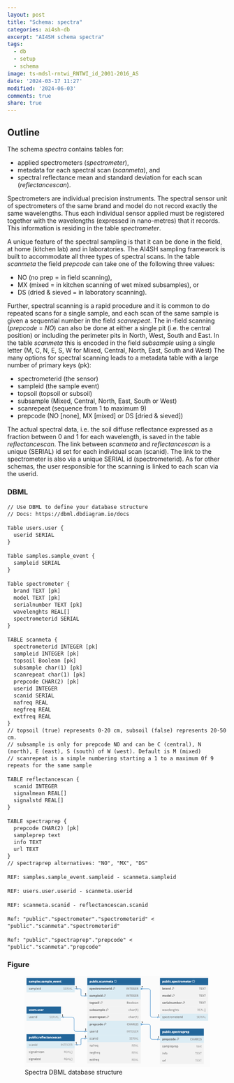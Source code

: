 ```yaml
---
layout: post
title: "Schema: spectra"
categories: ai4sh-db
excerpt: "AI4SH schema spectra"
tags:
  - db
  - setup
  - schema
image: ts-mdsl-rntwi_RNTWI_id_2001-2016_AS
date: '2024-03-17 11:27'
modified: '2024-06-03'
comments: true
share: true
---
```


## Outline

The schema _spectra_ contains tables for:  

- applied spectrometers (_spectrometer_),
- metadata for each spectral scan (_scanmeta_), and
- spectral reflectance mean and standard deviation for each scan (_reflectancescan_).

Spectrometers are individual precision instruments. The spectral sensor unit of spectrometers of the same brand and model do not record exactly the same wavelengths. Thus each individual sensor applied must be registered together with the wavelengths (expressed in nano-metres) that it records. This information is residing in the table _spectrometer_.

A unique feature of the spectral sampling is that it can be done in the field, at home (kitchen lab) and in laboratories. The AI4SH sampling framework is built to accommodate all three types of spectral scans. In the table _scanmeta_ the field _prepcode_ can take one of the following three values:

- NO (no prep = in field scanning),
- MX (mixed = in kitchen scanning of wet mixed subsamples), or
- DS (dried & sieved = in laboratory scanning).

Further, spectral scanning is a rapid procedure and it is common to do repeated scans for a single sample, and each scan of the same sample is given a sequential number in the field _scanrepeat_. The in-field scanning (_prepcode_ = _NO_) can also be done at either a single pit (i.e. the central position) or including the perimeter pits in North, West, South and East. In the table _scanmeta_ this is encoded in the field _subsample_ using a single letter (M, C, N, E, S, W for Mixed, Central, North, East, South and West) The many options for spectral scanning leads to a metadata table with a large number of primary keys (pk):

- spectrometerid (the sensor)
- sampleid (the sample event)
- topsoil (topsoil or subsoil)
- subsample (Mixed, Central, North, East, South or West)
- scanrepeat (sequence from 1 to maximum 9)
- prepcode (NO [none], MX [mixed] or DS [dried & sieved])

The actual spectral data, i.e. the soil diffuse reflectance expressed as a fraction between 0 and 1 for each wavelength, is saved in the table _reflectancescan_. The link between _scanmeta_ and _reflectancescan_ is a unique (SERIAL) id set for each individual scan (scanid). The link to the spectrometer is also via a unique SERIAL id (spectrometerid). As for other schemas, the user responsible for the scanning is linked to each scan via the userid.

### DBML

```
// Use DBML to define your database structure
// Docs: https://dbml.dbdiagram.io/docs

Table users.user {
  userid SERIAL
}

Table samples.sample_event {
  sampleid SERIAL
}

Table spectrometer {
  brand TEXT [pk]
  model TEXT [pk]
  serialnumber TEXT [pk]
  wavelenghts REAL[]
  spectrometerid SERIAL
}

TABLE scanmeta {
  spectrometerid INTEGER [pk]
  sampleid INTEGER [pk]
  topsoil Boolean [pk]
  subsample char(1) [pk]
  scanrepeat char(1) [pk]
  prepcode CHAR(2) [pk]
  userid INTEGER
  scanid SERIAL
  nafreq REAL
  negfreq REAL
  extfreq REAL
}
// topsoil (true) represents 0-20 cm, subsoil (false) represents 20-50 cm.
// subsample is only for prepcode NO and can be C (central), N (north), E (east), S (south) of W (west). Default is M (mixed)
// scanrepeat is a simple numbering starting a 1 to a maximum 0f 9 repeats for the same sample

TABLE reflectancescan {
  scanid INTEGER
  signalmean REAL[]
  signalstd REAL[]  
}

TABLE spectraprep {
  prepcode CHAR(2) [pk]
  sampleprep text
  info TEXT
  url TEXT
}
// spectraprep alternatives: "NO", "MX", "DS"

REF: samples.sample_event.sampleid - scanmeta.sampleid

REF: users.user.userid - scanmeta.userid

REF: scanmeta.scanid - reflectancescan.scanid

Ref: "public"."spectrometer"."spectrometerid" < "public"."scanmeta"."spectrometerid"

Ref: "public"."spectraprep"."prepcode" < "public"."scanmeta"."prepcode"
```

### Figure

<figure>
<a href="../../images/DBML_schema-spectra.png">
<img src="../../images/DBML_schema-spectra.png"></a>
<figcaption>Spectra DBML database structure</figcaption>
</figure>
